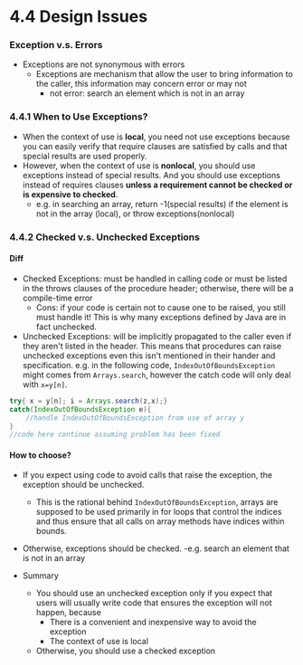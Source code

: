 4.4 Design Issues
===

### Exception v.s. Errors
- Exceptions are not synonymous with errors
	- Exceptions are mechanism that allow the user to bring information to the caller, this information may concern error or may not
		- not error: search an element which is not in an array

### 4.4.1 When to Use Exceptions?
-  When the context of use is **local**, you need not use exceptions because you can easily verify that require clauses are satisfied by calls and that special results are used properly. 
- However, when the context of use is **nonlocal**, you should use exceptions instead of special results. And you should use exceptions instead of requires clauses **unless a requirement cannot be checked or is expensive to checked**. 
	- e.g. in searching an array, return -1(special results) if the element is not in the array (local), or throw exceptions(nonlocal)
	
### 4.4.2 Checked v.s. Unchecked Exceptions
#### Diff
- Checked Exceptions: must be handled in calling code or must be listed in the throws clauses of the procedure header; otherwise, there will be a compile-time error
	- Cons: if your code is certain not to cause one to be raised, you still must handle it! This is why many exceptions defined by Java are in fact unchecked.
- Unchecked Exceptions: will be implicitly propagated to the caller even if they aren't listed in the header. This means that procedures can raise unchecked exceptions even this isn't mentioned in their hander and specification. e.g. in the following code, `IndexOutOfBoundsException` might comes from `Arrays.search`, however the catch code will only deal with `x=y[n]`.
``` java
try{ x = y[n]; i = Arrays.search(z,x);}
catch(IndexOutOfBoundsException e){
	//handle IndexOutOfBoundsException from use of array y
}
//code here continue assuming problem has been fixed
```


#### How to choose?
- If you expect using code to avoid calls that raise the exception, the exception should be unchecked. 
	- This is the rational behind `IndexOutOfBoundsException`, arrays are supposed to be used primarily in for loops that control the indices and thus ensure that all calls on array methods have indices within bounds.
- Otherwise, exceptions should be checked. 
	-e.g. search an element that is not in an array

- Summary
	- You should use an unchecked exception only if you expect that users will usually write code that ensures the exception will not happen, because
		- There is a convenient and inexpensive way to avoid the exception
		- The context of use is local
	- Otherwise, you should use a checked exception
	